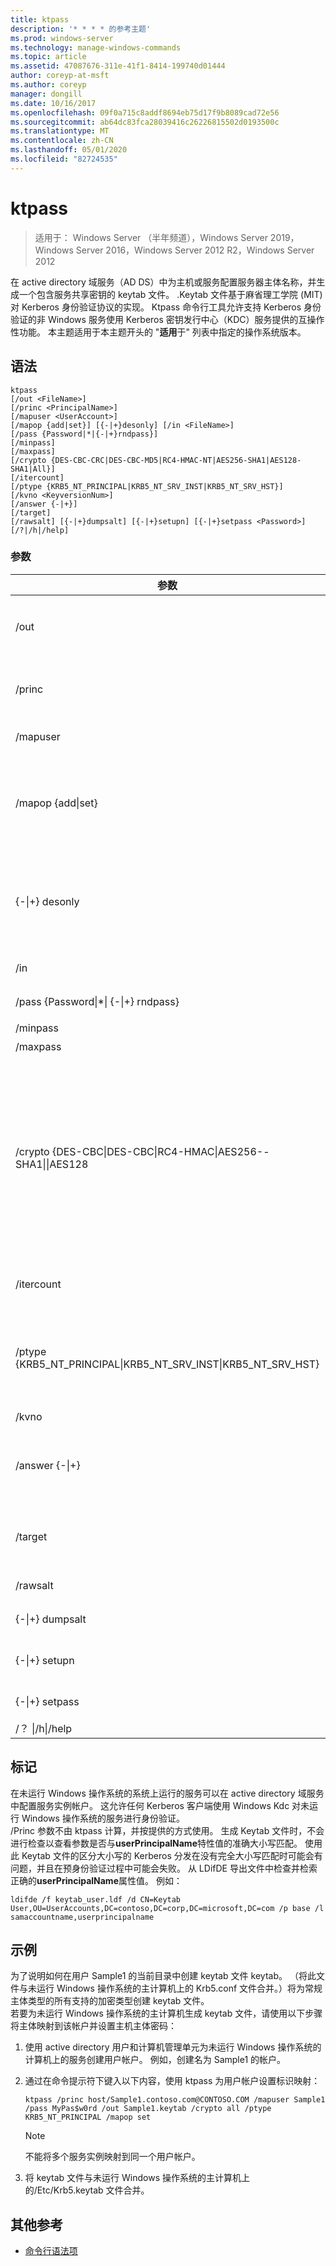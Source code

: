```yaml
---
title: ktpass
description: '* * * * 的参考主题'
ms.prod: windows-server
ms.technology: manage-windows-commands
ms.topic: article
ms.assetid: 47087676-311e-41f1-8414-199740d01444
author: coreyp-at-msft
ms.author: coreyp
manager: dongill
ms.date: 10/16/2017
ms.openlocfilehash: 09f0a715c8addf8694eb75d17f9b8089cad72e56
ms.sourcegitcommit: ab64dc83fca28039416c26226815502d0193500c
ms.translationtype: MT
ms.contentlocale: zh-CN
ms.lasthandoff: 05/01/2020
ms.locfileid: "82724535"
---
```

# <a name="ktpass"></a>ktpass

> 适用于： Windows Server （半年频道），Windows Server 2019，Windows Server 2016，Windows Server 2012 R2，Windows Server 2012

在 active directory 域服务（AD DS）中为主机或服务配置服务器主体名称，并生成一个包含服务共享密钥的 keytab 文件。 .Keytab 文件基于麻省理工学院 (MIT) 对 Kerberos 身份验证协议的实现。 Ktpass 命令行工具允许支持 Kerberos 身份验证的非 Windows 服务使用 Kerberos 密钥发行中心（KDC）服务提供的互操作性功能。 本主题适用于本主题开头的 "**适用**于" 列表中指定的操作系统版本。  

## <a name="syntax"></a>语法  
```  
ktpass  
[/out <FileName>]   
[/princ <PrincipalName>]   
[/mapuser <UserAccount>]   
[/mapop {add|set}] [{-|+}desonly] [/in <FileName>]  
[/pass {Password|*|{-|+}rndpass}]  
[/minpass]  
[/maxpass]  
[/crypto {DES-CBC-CRC|DES-CBC-MD5|RC4-HMAC-NT|AES256-SHA1|AES128-SHA1|All}]  
[/itercount]  
[/ptype {KRB5_NT_PRINCIPAL|KRB5_NT_SRV_INST|KRB5_NT_SRV_HST}]  
[/kvno <KeyversionNum>]  
[/answer {-|+}]  
[/target]  
[/rawsalt] [{-|+}dumpsalt] [{-|+}setupn] [{-|+}setpass <Password>]  [/?|/h|/help]  
```  
### <a name="parameters"></a>参数  

|                                             参数                                              |                                                                                                                                                                                                                                                                                                      描述                                                                                                                                                                                                                                                                                                       |
|----------------------------------------------------------------------------------------------------|------------------------------------------------------------------------------------------------------------------------------------------------------------------------------------------------------------------------------------------------------------------------------------------------------------------------------------------------------------------------------------------------------------------------------------------------------------------------------------------------------------------------------------------------------------------------------------------------------------------------|
|                                          /out<FileName>                                           |                                                                                                                                                                        指定要生成的 Kerberos 版本 keytab 文件的名称。 **注意：** 这是你传输到未运行 Windows 操作系统的计算机的 keytab 文件，然后将其替换或合并到你的现有 keytab 文件/Etc/Krb5.keytab。                                                                                                                                                                        |
|                                       /princ<PrincipalName>                                       |                                                                                                                                                                                                                   指定窗体host/computer.contoso.com@CONTOSO.COM中的主体名称。 **警告：** 此参数区分大小写。 有关详细信息，请参阅 "[备注](#BKMK_remarks)"。                                                                                                                                                                                                                    |
|                                       /mapuser<UserAccount>                                       |                                                                                                                                                                                                                                                将由**princ**参数指定的 Kerberos 主体的名称映射到指定的域帐户。                                                                                                                                                                                                                                                |
|                                       /mapop {add&#124;set}                                        |                                                                                                                                                                             指定如何设置映射属性。<p>-   **添加添加**指定的本地用户名的值。 这是默认设置。<br />-   **设置**为指定的本地用户名设置仅限数据加密标准（DES）加密的值。                                                                                                                                                                             |
|                                         {-&#124;+} desonly                                          |                                                                                                                                                            默认情况下，设置为仅 DES 加密。<p>-   **+** 为仅 DES 加密设置帐户。<br />-   **-** 针对仅 DES 加密的帐户释放限制。 **重要提示：** 从 Windows 7 和 Windows Server 2008 R2 开始，默认情况下，Windows 不支持 DES。                                                                                                                                                            |
|                                           /in<FileName>                                           |                                                                                                                                                                                                                                                       指定要从运行 Windows 操作系统的主计算机读取的 keytab 文件。                                                                                                                                                                                                                                                        |
|                          /pass {Password&#124;\*&#124; {-&#124;+} rndpass}                           |                                                                                                                                                                                                                                           指定由**princ**参数指定的主体用户名的密码。 使用\*提示输入密码。                                                                                                                                                                                                                                            |
|                                              /minpass                                              |                                                                                                                                                                                                                                                                            将随机密码的最小长度设置为15个字符。                                                                                                                                                                                                                                                                            |
|                                              /maxpass                                              |                                                                                                                                                                                                                                                                           将随机密码的最大长度设置为256个字符。                                                                                                                                                                                                                                                                            |
| /crypto {DES-CBC&#124;DES-CBC&#124;RC4-HMAC&#124;AES256--SHA1&#124;&#124;AES128 | 指定在 keytab 文件中生成的密钥：<p>-   **DES-CBC**用于实现兼容性。<br />-   **DES-CBC**更密切地遵从 MIT 实现，并用于兼容性。<br />-   **RC4-HMAC-NT**采用128位加密。<br />-   **AES256-sha1**使用 AES256--HMAC-96-96-96。<br />-   **AES128-sha1**使用 AES128--HMAC-96-96-96。<br />-   所有支持的加密类型都可以使用的**所有**状态。 **注意：** 默认设置基于较旧的 MIT 版本。 因此， `/crypto`应始终指定。 |
|                                             /itercount                                             |                                                                                                                                                                                                                        指定用于 AES 加密的迭代次数。 默认情况下，将忽略非 AES 加密的**itercount** ，并将其设置为4096以进行 AES 加密。                                                                                                                                                                                                                         |
|               /ptype {KRB5_NT_PRINCIPAL&#124;KRB5_NT_SRV_INST&#124;KRB5_NT_SRV_HST}                |                                                                                                                                                                                         指定主体类型。<p>-   **KRB5_NT_PRINCIPAL**是一般的主体类型（推荐）。<br />-   **KRB5_NT_SRV_INST**是用户服务实例。<br />-   **KRB5_NT_SRV_HST**是主机服务实例。                                                                                                                                                                                         |
|                                       /kvno<KeyversionNum>                                        |                                                                                                                                                                                                                                                                               指定密钥版本号。 默认值为 1。                                                                                                                                                                                                                                                                                |
|                                         /answer {-&#124;+}                                         |                                                                                                                                                                                                                    设置背景应答模式：<p>**-** 应答自动重置密码提示，无。<p>**+** 回答 "是" 时自动重置密码提示。                                                                                                                                                                                                                     |
|                                              /target                                               |                                                                                                                                                                                           设置要使用的域控制器。 默认情况下，将基于主体名称检测域控制器。 如果域控制器名称未解析，则会出现一个对话框，提示输入有效的域控制器。                                                                                                                                                                                           |
|                                              /rawsalt                                              |                                                                                                                                                                                                                                                           强制 ktpass 在生成密钥时使用 rawsalt 算法。 此参数不是必需的。                                                                                                                                                                                                                                                            |
|                                         {-&#124;+} dumpsalt                                         |                                                                                                                                                                                                                                                           此参数的输出显示了用于生成密钥的 MIT 盐算法。                                                                                                                                                                                                                                                            |
|                                          {-&#124;+} setupn                                          |                                                                                                                                                                                                                                          除了服务主体名称（SPN）之外，还设置用户主体名称（UPN）。 默认情况下，在 keytab 文件中设置。                                                                                                                                                                                                                                           |
|                                    {-&#124;+} setpass<Password>                                    |                                                                                                                                                                                                                                                          在提供时设置用户的密码。 如果使用了 rndpass，则改为生成随机密码。                                                                                                                                                                                                                                                           |
|                                       /？ &#124;/h&#124;/help                                        |                                                                                                                                                                                                                                                                                         显示 ktpass 的命令行帮助。                                                                                                                                                                                                                                                                                         |

## <a name="remarks"></a><a name=BKMK_remarks></a>标记  
在未运行 Windows 操作系统的系统上运行的服务可以在 active directory 域服务中配置服务实例帐户。 这允许任何 Kerberos 客户端使用 Windows Kdc 对未运行 Windows 操作系统的服务进行身份验证。  
/Princ 参数不由 ktpass 计算，并按提供的方式使用。 生成 Keytab 文件时，不会进行检查以查看参数是否与**userPrincipalName**特性值的准确大小写匹配。 使用此 Keytab 文件的区分大小写的 Kerberos 分发在没有完全大小写匹配时可能会有问题，并且在预身份验证过程中可能会失败。 从 LDifDE 导出文件中检查并检索正确的**userPrincipalName**属性值。 例如：  
```  
ldifde /f keytab_user.ldf /d CN=Keytab User,OU=UserAccounts,DC=contoso,DC=corp,DC=microsoft,DC=com /p base /l samaccountname,userprincipalname  
```  
## <a name="examples"></a>示例  
为了说明如何在用户 Sample1 的当前目录中创建 keytab 文件 keytab。 （将此文件与未运行 Windows 操作系统的主计算机上的 Krb5.conf 文件合并。）将为常规主体类型的所有支持的加密类型创建 keytab 文件。  
若要为未运行 Windows 操作系统的主计算机生成 keytab 文件，请使用以下步骤将主体映射到该帐户并设置主机主体密码：  
1.  使用 active directory 用户和计算机管理单元为未运行 Windows 操作系统的计算机上的服务创建用户帐户。 例如，创建名为 Sample1 的帐户。  
2.  通过在命令提示符下键入以下内容，使用 ktpass 为用户帐户设置标识映射：  
    ```  
    ktpass /princ host/Sample1.contoso.com@CONTOSO.COM /mapuser Sample1 /pass MyPas$w0rd /out Sample1.keytab /crypto all /ptype KRB5_NT_PRINCIPAL /mapop set   
    ```  

    > [!NOTE]  
    > 不能将多个服务实例映射到同一个用户帐户。  

3.  将 keytab 文件与未运行 Windows 操作系统的主计算机上的/Etc/Krb5.keytab 文件合并。 

## <a name="additional-references"></a>其他参考  
- [命令行语法项](command-line-syntax-key.md)  
